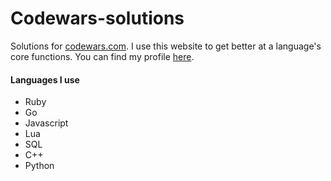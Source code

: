 # Codewars-solutions
Solutions for [codewars.com](https://www.codewars.com). I use this website to get better at a language's core functions.
You can find my profile [here](https://www.codewars.com/users/CyanPiano).

#### Languages I use
- Ruby
- Go
- Javascript
- Lua
- SQL
- C++
- Python